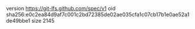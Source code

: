 version https://git-lfs.github.com/spec/v1
oid sha256:e0c2ea84d9af7c001c2bd72385de02ae035cfa1c07cb17b1e0ae52a1de49bbe1
size 2145
